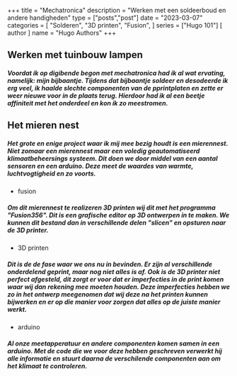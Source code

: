 +++
title = "Mechatronica"
description = "Werken met een soldeerboud en andere handigheden"
type = ["posts","post"]
date = "2023-03-07"
categories = [
    "Solderen",
    "3D printen",
    "Fusion",
]
series = ["Hugo 101"]
[ author ]
  name = "Hugo Authors"
+++


## Werken met tuinbouw lampen

##### Voordat ik op digibende begon met mechatronica had ik al wat ervating, namelijk: mijn bijbaantje. Tijdens dat bijbaantje soldeer en desodeerde ik erg veel, ik haalde slechte componenten van de pprintplaten en zette er weer nieuwe voor in de plaats terug. Hierdoor had ik al een beetje affiniteit met het onderdeel en kon ik zo meestromen.

## Het mieren nest

##### Het grote en enige project waar ik mij mee bezig houdt is een mierennest. Niet zomaar een mierennest maar een voledig geautomatiseerd klimaatbeheersings systeem. Dit doen we door middel van een aantal sensoren en een arduino. Deze meet de waardes van warmte, luchtvogtigheid en zo voorts.

- fusion

##### Om dit mierennest te realizeren 3D printen wij dit met het programma "Fusion356". Dit is een grafische editor op 3D ontwerpen in te maken. We kunnen dit bestand dan in verschillende delen "slicen" en opsturen naar de 3D printer. 

- 3D printen

##### Dit is de de fase waar we ons nu in bevinden. Er zijn al verschillende onderdelend geprint, maar nog niet alles is af. Ook is de 3D printer niet perfect afgesteld, dit zorgt er voor dat er imperfecties in de print komen waar wij dan rekening mee moeten houden. Deze imperfecties hebben we zo in het ontwerp meegenomen dat wij deze na het printen kunnen bijwerken en er op die manier voor zorgen dat alles op de juiste manier werkt.

- arduino

##### Al onze meetapperatuur en andere componenten komen samen in een arduino. Met de code die we voor deze hebben geschreven verwerkt hij alle informatie en stuurt daarna de verschilende componenten aan om het klimaat te controleren.